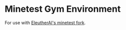 # Minetest Gym Environment

For use with [EleutherAI's minetest fork](https://github.com/EleutherAI/minetest).
